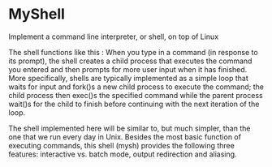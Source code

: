 # MyShell
Implement a command line interpreter, or shell, on top of Linux

The shell functions like this : When you type in a command (in response to its prompt), the shell creates a child process that executes the command you entered and then prompts for more user input when it has finished.  More specifically, shells are typically implemented as a simple loop that waits for input and fork()s a new child process to execute the command; the child process then exec()s the specified command while the parent process wait()s for the child to finish before continuing with the next iteration of the loop.

The shell implemented here will be similar to, but much simpler, than the one that we run every day in Unix. Besides the most basic function of executing commands, this shell (mysh) provides the following three features: interactive vs. batch mode, output redirection and aliasing.
